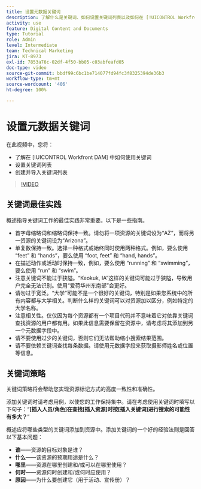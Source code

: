 ```yaml
---
title: 设置元数据关键词
description: 了解什么是关键词、如何设置关键词列表以及如何在 [!UICONTROL Workfront DAM] 中创建和导入关键词列表。
activity: use
feature: Digital Content and Documents
type: Tutorial
role: Admin
level: Intermediate
team: Technical Marketing
jira: KT-8973
exl-id: 7853a76c-02df-4f50-bb05-c03abfeafd05
doc-type: video
source-git-commit: bbdf99c6bc1be714077fd94fc3f8325394de36b3
workflow-type: tm+mt
source-wordcount: '406'
ht-degree: 100%

---
```


# 设置元数据关键词

在此视频中，您将：

* 了解在 [!UICONTROL Workfront DAM] 中如何使用关键词
* 设置关键词列表
* 创建并导入关键词列表

>[!VIDEO](https://video.tv.adobe.com/v/335236/?quality=12&learn=on&enablevpops=1)

## 关键词最佳实践

概述指导关键词工作的最佳实践非常重要。以下是一些指南。

* 首字母缩略词和缩略词保持一致。请勿将一项资源的关键词设为“AZ”，而将另一资源的关键词设为“Arizona”。
* 单复数保持一致。选择一种格式或始终同时使用两种格式。例如，要么使用 “feet” 和 “hands”，要么使用 “foot, feet” 和 “hand, hands”。
* 在描述动作或活动时保持一致，例如，要么使用 “running” 和 “swimming”，要么使用 “run” 和 “swim”。
* 注意关键词不能过于狭隘。“Keokuk, IA”这样的关键词可能过于狭隘，导致用户完全无法识别。使用“爱荷华州东南部”会更好。
* 请勿过于宽泛。“大学”可能不是一个很好的关键词，特别是如果您系统中的所有内容都与大学相关。判断什么样的关键词可以对资源加以区分，例如特定的大学名称。
* 注意相关性。仅仅因为每个资源都有一个项目代码并不意味着它对依靠关键词查找资源的用户都有用。如果此信息需要保留在资源中，请考虑将其添加到另一个元数据字段中。
* 请不要使用过少的关键词，否则它们无法帮助缩小搜索结果范围。
* 请不要依赖关键词查找每条数据。请使用元数据字段来获取摄影师姓名或位置等信息。

## 关键词策略

关键词策略将会帮助您实现资源标记方式的高度一致性和准确性。

添加关键词时请考虑用例，以使您的工作保持集中。请在考虑使用关键词时填写以下句子：“**[插入人员/角色]在查找[插入资源]时按[插入关键词]进行搜索的可能性有多大？**”

概述应将哪些类型的关键词添加到资源中。添加关键词的一个好的经验法则是回答以下基本问题：

* **谁**——资源的目标对象是谁？
* **什么**——该资源的预期用途是什么？
* **哪里**——资源在哪里创建和/或可以在哪里使用？
* **何时**——资源何时创建和/或何时应使用？
* **原因**——为什么要创建它（用于活动、宣传册）？

